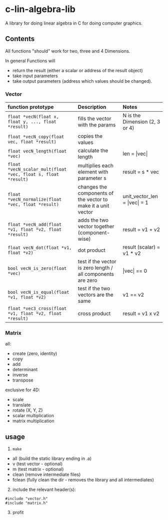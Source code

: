 # c-lin-algebra-lib

A library for doing linear algebra in C for doing computer graphics.

## Contents

All functions "should" work for two, three and 4 Dimensions.

In general Functions will
 - return the result (either a scalar or address of the result object)
 - take input parameters
 - take output parameters (address which values should be changed).

### Vector

| function prototype | Description | Notes |
| :---               |    :----    | :---  |
| `float *vecN(float x, float y, ..., float *result)` | fills the vector with the params | N is the Dimension (2, 3 or 4) |
| `float *vecN_copy(float vec, float *result)` | copies the values |  |
| `float vecN_length(float *vec)` | calculate the length | len = &#124;vec&#124; |
| `float *vecN_scalar_mult(float *vec, float s, float *result)` | multiplies each element with parameter s | result = s * vec |
| `float *vecN_normalize(float *vec, float *result)` | changes the components of the vector to make it a unit vector | unit_vector_len = &#124;vec&#124; = 1 |
| `float *vecN_add(float *v1, float *v2, float *result)` | adds the two vector together (component-wise) | result = v1 + v2 |
| `float vecN_dot(float *v1, float *v2)` | dot product | result (scalar) = v1 * v2 |
| `bool vecN_is_zero(float *vec)` | test if the vector is zero length / all components are zero | &#124;vec&#124; == 0 |
| `bool vecN_is_equal(float *v1, float *v2)` | test if the two vectors are the same | v1 == v2 |
| `float *vec3_cross(float *v1, float *v2, float *result)` | cross product | result = v1 x v2 |

### Matrix

all:
- create (zero, identity)
- copy
- add
- determinant
- inverse
- transpose

exclusive for 4D:
- scale
- translate
- rotate (X, Y, Z)
- scalar multiplication
- matrix multiplication

## usage

1. `make`
- all (build the static library ending in .a)
- v (test vector - optional)
- m (test matrix - optional)
- clean (remove intermediate files)
- fclean (fully clean the dir - removes the library and all intermediates)

2. include the relevant header(s):
```
#include "vector.h"
#include "matrix.h"
```

3. profit 
